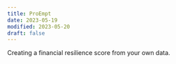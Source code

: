 ```yaml
---
title: ProEmpt
date: 2023-05-19
modified: 2023-05-20
draft: false
---
```


Creating a financial resilience score from your own data.
